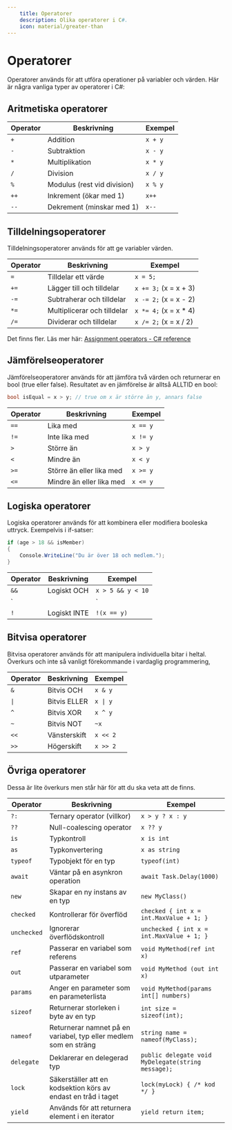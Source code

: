 ```yaml
---
    title: Operatorer
    description: Olika operatorer i C#.
    icon: material/greater-than
---
```


# Operatorer
Operatorer används för att utföra operationer på variabler och värden. Här är några vanliga typer av operatorer i C#:

## Aritmetiska operatorer
| Operator | Beskrivning               | Exempel       |
|----------|---------------------------|---------------|
| `+`      | Addition                  | `x + y`       |
| `-`      | Subtraktion               | `x - y`       |
| `*`      | Multiplikation            | `x * y`       |
| `/`      | Division                  | `x / y`       |
| `%`      | Modulus (rest vid division)| `x % y`       |
| `++`     | Inkrement (ökar med 1)    | `x++`         |
| `--`     | Dekrement (minskar med 1) | `x--`         |


## Tilldelningsoperatorer
Tilldelningsoperatorer används för att ge variabler värden.  

| Operator | Beskrivning               | Exempel       |
|----------|---------------------------|---------------|
| `=`      | Tilldelar ett värde       | `x = 5;`      |
| `+=`     | Lägger till och tilldelar | `x += 3;` (x = x + 3) |
| `-=`     | Subtraherar och tilldelar | `x -= 2;` (x = x - 2) |
| `*=`     | Multiplicerar och tilldelar | `x *= 4;` (x = x * 4) |
| `/=`     | Dividerar och tilldelar   | `x /= 2;` (x = x / 2) |

Det finns fler. Läs mer här: [Assignment operators - C# reference](https://learn.microsoft.com/en-us/dotnet/csharp/language-reference/language-specification/expressions#1221-assignment-operators)

## Jämförelseoperatorer 
Jämförelseoperatorer används för att jämföra två värden och returnerar en bool (true eller false). Resultatet av en jämförelse är alltså ALLTID en bool:

```csharp
bool isEqual = x > y; // true om x är större än y, annars false
```

| Operator | Beskrivning               | Exempel       |
|----------|---------------------------|---------------|
| `==`     | Lika med                  | `x == y`     |
| `!=`     | Inte lika med             | `x != y`     |
| `>`      | Större än                 | `x > y`      |
| `<`      | Mindre än                 | `x < y`      |
| `>=`     | Större än eller lika med  | `x >= y`     |
| `<=`     | Mindre än eller lika med  | `x <= y`     |

## Logiska operatorer
Logiska operatorer används för att kombinera eller modifiera booleska uttryck.
Exempelvis i if-satser:
```csharp
if (age > 18 && isMember)
{
    Console.WriteLine("Du är över 18 och medlem.");
}
``` 

| Operator | Beskrivning               | Exempel       |
|----------|---------------------------|---------------|
| `&&`     | Logiskt OCH               | `x > 5 && y < 10` |
| `||`     | Logiskt ELLER             | `x < 5 || y > 10` |
| `!`      | Logiskt INTE              | `!(x == y)` |

## Bitvisa operatorer
Bitvisa operatorer används för att manipulera individuella bitar i heltal. Överkurs och inte så vanligt förekommande i vardaglig programmering,

| Operator | Beskrivning               | Exempel       |
|----------|---------------------------|---------------|
| `&`      | Bitvis OCH                | `x & y`       |
| `\|`     | Bitvis ELLER              | `x \| y`      |
| `^`      | Bitvis XOR                | `x ^ y`       |
| `~`      | Bitvis NOT                | `~x`          |
| `<<`     | Vänsterskift              | `x << 2`      |
| `>>`     | Högerskift                | `x >> 2`      |

## Övriga operatorer
Dessa är lite överkurs men står här för att du ska veta att de finns.

| Operator | Beskrivning               | Exempel       |
|----------|---------------------------|---------------|
| `?:`     | Ternary operator (villkor) | `x > y ? x : y` |
| `??`     | Null-coalescing operator   | `x ?? y`      |
| `is`     | Typkontroll               | `x is int`    |
| `as`     | Typkonvertering           | `x as string` |
| `typeof` | Typobjekt för en typ      | `typeof(int)` |
| `await`  | Väntar på en asynkron operation | `await Task.Delay(1000)` |
| `new`    | Skapar en ny instans av en typ | `new MyClass()` |
| `checked`| Kontrollerar för överflöd  | `checked { int x = int.MaxValue + 1; }` |
| `unchecked`| Ignorerar överflödskontroll | `unchecked { int x = int.MaxValue + 1; }` |
| `ref`    | Passerar en variabel som referens | `void MyMethod(ref int x)` |
| `out`    | Passerar en variabel som utparameter | `void MyMethod (out int x)` |
| `params` | Anger en parameter som en parameterlista | `void MyMethod(params int[] numbers)` |
| `sizeof` | Returnerar storleken i byte av en typ | `int size = sizeof(int);` |
| `nameof` | Returnerar namnet på en variabel, typ eller medlem som en sträng | `string name = nameof(MyClass);` |
| `delegate` | Deklarerar en delegerad typ | `public delegate void MyDelegate(string message);` |
| `lock`   | Säkerställer att en kodsektion körs av endast en tråd i taget | `lock(myLock) { /* kod */ }` |
| `yield`  | Används för att returnera element i en iterator | `yield return item;` |
